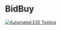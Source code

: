 # BidBuy

[![Automated E2E Testing](https://github.com/GeniePrinie/BidBuy/actions/workflows/e2e-test.yml/badge.svg)](https://github.com/GeniePrinie/BidBuy/actions/workflows/e2e-test.yml)
